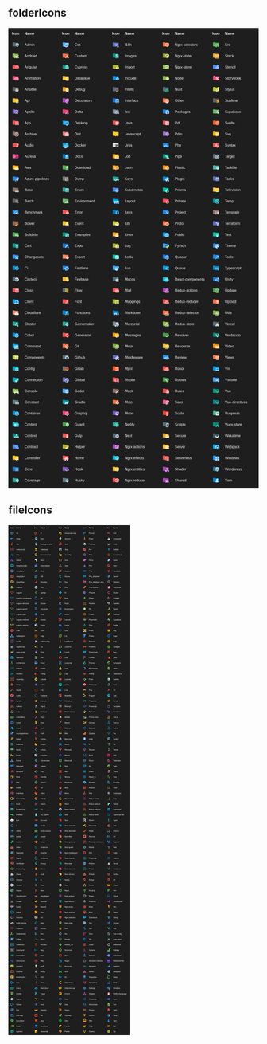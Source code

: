 <!-- @format -->

## folderIcons

![图 folderIcons](images/material_icon_参考/folderIcons.png)

## fileIcons

![图 fileIcons](images/material_icon_参考/fileIcons.png)
